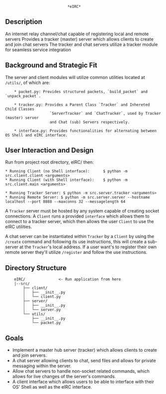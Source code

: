                                 *eIRC*

## Description

An internet relay channel/chat capable of registering local and remote servers
Provides a tracker (master) server which allows clients to create and join chat servers
The tracker and chat servers utilize a tracker module for seamless service integration



## Background and Strategic Fit

The server and client modules will utilize common utilities located at `/utils/`,
of which are: 
```
    * packet.py: Provides structured packets, `build_packet` and `unpack_packet`.

    * tracker.py: Provides a Parent Class `Tracker` and Inhereted Child Classes 
                    `ServerTracker` and `ChatTracker`, used by Tracker (master) server 
                    and Chat (sub) Servers respectively.
    
    * interface.py: Provides functionalities for alternating between OS Shell and eIRC interface. 
```



## User Interaction and Design

Run from project root directory, eIRC/ then:
```
* Running Client (no Shell interface):      $ python -m src.client.client <arguments>
* Running Client (with Shell interface):    $ python -m src.client.main <arguments>

* Running Tracker Server: $ python -m src.server.tracker <arguments>
* Running Remote Server: $ python -m src.server.server --hostname localhost --port 8888 --maxconns 32 --messagelength 64
```

A `Tracker` server must be hosted by any system capable of creating socket connections.
A `Client` runs a provided `interface` which allows them to connect to a tracker server,
which then allows the user `Client` to use the eIRC utilities.

A chat server can be instantiated within `Tracker` by a `Client` by using the `/create` command
and following its use instructions, this will create a sub-server at the `Tracker`'s local address.
If a user want's to register their own remote server they'll utilize `/register` and follow the use instructions.



## Directory Structure
```
    eIRC/               <- Run application from here
    |--src/                        
        ├── client/
        │   ├── __init__.py
        │   └── client.py
        ├── server/
        │   ├── __init__.py
        │   └── server.py
        └── utils/
            ├── __init__.py
            └── packet.py
```



## Goals
- Implement a master hub server (tracker) which allows clients to create and join servers.
- A chat server allowing clients to chat, send files and allows for private messaging within the server.
- Allow chat servers to handle non-socket related commands, which allows for live changes of the server's commands.
- A client interface which allows users to be able to interface with their OS' Shell as well as the eIRC interface.


